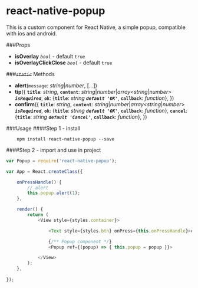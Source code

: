 # react-native-popup

This is a custom component for React Native, a simple popup, compatible with ios and android.

###Props
- <b>isOverlay</b> *`bool`* - default `true`
- <b>isOverlayClickClose</b> *`bool`* - default `true`

###~~*`static`*~~ Methods
- <b>alert</b>(`message`: *string*|*number*, [...])
- <b>tip</b>({ <b>`title`</b>: *string*, <b>`content`</b>: *string*|*number*|*array*<*string*|*number*> <b>*`isRequired`*</b>, <b>`ok`</b>: {<b>`title`</b>: *string* <b>*`default 'OK'`*</b>, <b>`callback`</b>: *function*}, })
- <b>confirm</b>({ <b>`title`</b>: *string*, <b>`content`</b>: *string*|*number*|*array*<*string*|*number*> <b>*`isRequired`*</b>, <b>`ok`</b>: {<b>`title`</b>: *string* <b>*`default 'OK'`*</b>, <b>`callback`</b>: *function*}, <b>`cancel`</b>: {<b>`title`</b>: *string* <b>*`default 'Cancel'`*</b>, <b>`callback`</b>: *function*}, })

###Usage
####Step 1 - install

```
	npm install react-native-popup --save
```

####Step 2 - import and use in project

```javascript
var Popup = require('react-native-popup');

var App = React.createClass({

	onPressHandle() {
		// alert
		this.popup.alert(1);
	},

	render() {
		return (
			<View style={styles.container}>

				<Text style={styles.btn} onPress={this.onPressHandle}>click me !</Text>

				{/** Popup component */}
				<Popup ref={(popup) => { this.popup = popup }}>

			</View>
		);
	},
	
});
```